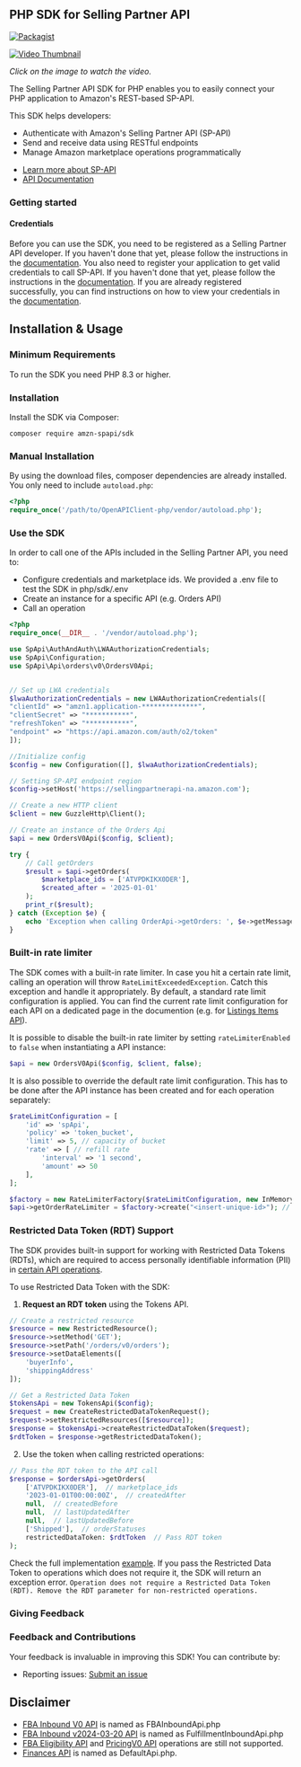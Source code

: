 ## PHP SDK for Selling Partner API
[![Packagist](https://img.shields.io/packagist/v/amzn-spapi/sdk?label=Packagist)](https://packagist.org/packages/amzn-spapi/sdk)

[![Video Thumbnail](docs/video-thumbnail.png)](https://www.youtube.com/watch?v=ZxG7wvmelj0)

*Click on the image to watch the video.*

The Selling Partner API SDK for PHP enables you to easily connect your PHP application to Amazon's REST-based SP-API.

This SDK helps developers:
- Authenticate with Amazon's Selling Partner API (SP-API)
- Send and receive data using RESTful endpoints
- Manage Amazon marketplace operations programmatically

* [Learn more about SP-API](https://developer.amazonservices.com/)
* [API Documentation](https://developer-docs.amazon.com/sp-api/)

### Getting started

#### Credentials

Before you can use the SDK, you need to be registered as a Selling Partner API developer. If you haven't done that yet, please follow the instructions in the [documentation](https://developer-docs.amazon.com/sp-api/docs/sp-api-registration-overview).
You also need to register your application to get valid credentials to call SP-API. If you haven't done that yet, please follow the instructions in the [documentation](https://developer-docs.amazon.com/sp-api/docs/registering-your-application).
If you are already registered successfully, you can find instructions on how to view your credentials in the [documentation](https://developer-docs.amazon.com/sp-api/docs/viewing-your-application-information-and-credentials).

## Installation & Usage

### Minimum Requirements

To run the SDK you need PHP 8.3 or higher.


### Installation
Install the SDK via Composer:
```command
composer require amzn-spapi/sdk
```
### Manual Installation
By using the download files, composer dependencies are already installed. You only need to include `autoload.php`:

```php
<?php
require_once('/path/to/OpenAPIClient-php/vendor/autoload.php');
```

### Use the SDK

In order to call one of the APIs included in the Selling Partner API, you need to:
* Configure credentials and marketplace ids. We provided a .env file to test the SDK in php/sdk/.env
* Create an instance for a specific API (e.g. Orders API)
* Call an operation

```php
<?php
require_once(__DIR__ . '/vendor/autoload.php');

use SpApi\AuthAndAuth\LWAAuthorizationCredentials;
use SpApi\Configuration;
use SpApi\Api\orders\v0\OrdersV0Api;


// Set up LWA credentials
$lwaAuthorizationCredentials = new LWAAuthorizationCredentials([
"clientId" => "amzn1.application-**************",
"clientSecret" => "***********",
"refreshToken" => "***********",
"endpoint" => "https://api.amazon.com/auth/o2/token"
]);

//Initialize config
$config = new Configuration([], $lwaAuthorizationCredentials);

// Setting SP-API endpoint region
$config->setHost('https://sellingpartnerapi-na.amazon.com');

// Create a new HTTP client
$client = new GuzzleHttp\Client();

// Create an instance of the Orders Api
$api = new OrdersV0Api($config, $client);

try {
    // Call getOrders
    $result = $api->getOrders(
        $marketplace_ids = ['ATVPDKIKX0DER'],
        $created_after = '2025-01-01'
    );
    print_r($result);
} catch (Exception $e) {
    echo 'Exception when calling OrderApi->getOrders: ', $e->getMessage(), PHP_EOL;
}
```

### Built-in rate limiter

The SDK comes with a built-in rate limiter. In case you hit a certain rate limit, calling an operation will throw `RateLimitExceededException`. Catch this exception and handle it appropriately.
By default, a standard rate limit configuration is applied. You can find the current rate limit configuration for each API on a dedicated page in the documention (e.g. for [Listings Items API](https://developer-docs.amazon.com/sp-api/docs/listings-items-api-rate-limits)).

It is possible to disable the built-in rate limiter by setting `rateLimiterEnabled` to `false` when instantiating a API instance:
```php
$api = new OrdersV0Api($config, $client, false);
```

It is also possible to override the default rate limit configuration. This has to be done after the API instance has been created and for each operation separately:
```php
$rateLimitConfiguration = [
    'id' => 'spApi',
    'policy' => 'token_bucket',
    'limit' => 5, // capacity of bucket
    'rate' => [ // refill rate
        'interval' => '1 second',
        'amount' => 50
    ],
];

$factory = new RateLimiterFactory($rateLimitConfiguration, new InMemoryStorage());
$api->getOrderRateLimiter = $factory->create("<insert-unique-id>"); // Use unique id in create-method
```
### Restricted Data Token (RDT) Support

The SDK provides built-in support for working with Restricted Data Tokens (RDTs), which are required to access personally identifiable information (PII) in [certain API operations](https://developer-docs.amazon.com/sp-api/docs/tokens-api-use-case-guide#restricted-operations).

To use Restricted Data Token with the SDK:

1. **Request an RDT token** using the Tokens API.

```php
// Create a restricted resource
$resource = new RestrictedResource();
$resource->setMethod('GET');
$resource->setPath('/orders/v0/orders');
$resource->setDataElements([
    'buyerInfo',
    'shippingAddress'
]);

// Get a Restricted Data Token
$tokensApi = new TokensApi($config);
$request = new CreateRestrictedDataTokenRequest();
$request->setRestrictedResources([$resource]);
$response = $tokensApi->createRestrictedDataToken($request);
$rdtToken = $response->getRestrictedDataToken();
```
2. Use the token when calling restricted operations:

```php
// Pass the RDT token to the API call
$response = $ordersApi->getOrders(
    ['ATVPDKIKX0DER'],  // marketplace_ids
    '2023-01-01T00:00:00Z',  // createdAfter
    null,  // createdBefore
    null,  // lastUpdatedAfter
    null,  // lastUpdatedBefore
    ['Shipped'],  // orderStatuses
    restrictedDataToken: $rdtToken  // Pass RDT token
);
```
Check the full implementation [example](https://github.com/amzn/selling-partner-api-sdk/tree/main/php/examples/getOrdersWithRestrictedDataToken.php). If you pass the Restricted Data Token to operations which does not require it, the SDK will return an exception error. `Operation does not require a Restricted Data Token (RDT). Remove the RDT parameter for non-restricted operations.`

### Giving Feedback

### Feedback and Contributions

Your feedback is invaluable in improving this SDK! You can contribute by:

- Reporting issues: [Submit an issue](https://github.com/amzn/selling-partner-api-sdk/issues/new/choose)


## Disclaimer

- [FBA Inbound V0 API](https://developer-docs.amazon.com/sp-api/docs/fulfillment-inbound-api-v0-reference) is named as FBAInboundApi.php
- [FBA Inbound v2024-03-20 API](https://developer-docs.amazon.com/sp-api/docs/fulfillment-inbound-api-v2024-03-20-reference) is named as FulfillmentInboundApi.php
- [FBA Eligibility API](https://developer-docs.amazon.com/sp-api/docs/fbainboundeligibility-api-v1-model) and [PricingV0 API](https://developer-docs.amazon.com/sp-api/docs/product-pricing-api-v0-reference) operations are still not supported.
- [Finances API](https://developer-docs.amazon.com/sp-api/docs/finances-api-v2024-06-19-reference) is named as DefaultApi.php.